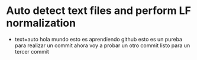 # Auto detect text files and perform LF normalization
* text=auto
hola mundo 
esto es aprendiendo github
esto es un pureba para realizar un commit
ahora voy a probar un otro commit
listo para un tercer commit
